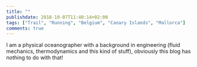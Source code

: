 ```yaml
---
title: ""
publishdate: 2018-10-07T11:40:14+02:00
tags: ["Trail", "Running", "Belgium", "Canary Islands", "Mallorca"]
comments: true
---
```


I am a physical oceanographer with a background in engineering (fluid mechanics, thermodynamics and this kind of stuff), obviously this blog has nothing to do with that!



